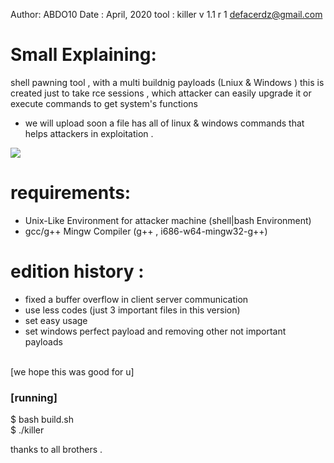 Author: ABDO10
Date : April, 2020
tool : killer v 1.1 r 1
defacerdz@gmail.com
# Small Explaining:
shell pawning tool , with a multi buildnig payloads (Lniux & Windows ) 
this is created just to take rce sessions , which attacker can easily upgrade it or execute commands to get system's functions 
* we will upload soon a file has all of linux & windows commands that helps attackers in exploitation .
<img src="https://i.imgur.com/lP3fQaq.png">
 
# requirements:
* Unix-Like Environment for attacker machine (shell|bash Environment)
* gcc/g++ Mingw Compiler (g++ , i686-w64-mingw32-g++)

# edition history :
* fixed a buffer overflow in client server communication 
* use less codes (just 3 important files in this version)
* set easy usage 
* set windows perfect payload and removing other not important payloads 
<br>
[we hope this was good for u]
<br>

<h3>[running]</h3>
$ bash build.sh 
<br>
$ ./killer

thanks to all brothers .



